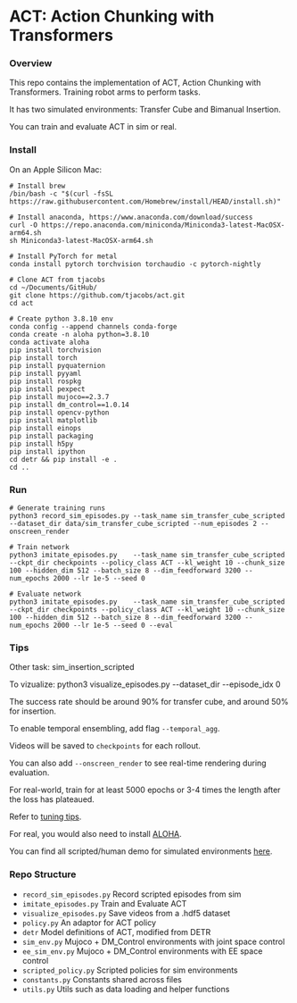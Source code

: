 # ACT: Action Chunking with Transformers

### Overview
This repo contains the implementation of ACT, Action Chunking with Transformers.
Training robot arms to perform tasks.

It has two simulated environments: Transfer Cube and Bimanual Insertion.

You can train and evaluate ACT in sim or real.

### Install

On an Apple Silicon Mac:

    # Install brew
    /bin/bash -c "$(curl -fsSL https://raw.githubusercontent.com/Homebrew/install/HEAD/install.sh)"

    # Install anaconda, https://www.anaconda.com/download/success
    curl -O https://repo.anaconda.com/miniconda/Miniconda3-latest-MacOSX-arm64.sh
    sh Miniconda3-latest-MacOSX-arm64.sh

    # Install PyTorch for metal
    conda install pytorch torchvision torchaudio -c pytorch-nightly

    # Clone ACT from tjacobs
    cd ~/Documents/GitHub/
    git clone https://github.com/tjacobs/act.git
    cd act

    # Create python 3.8.10 env
    conda config --append channels conda-forge
    conda create -n aloha python=3.8.10
    conda activate aloha
    pip install torchvision
    pip install torch
    pip install pyquaternion
    pip install pyyaml
    pip install rospkg
    pip install pexpect
    pip install mujoco==2.3.7
    pip install dm_control==1.0.14
    pip install opencv-python
    pip install matplotlib
    pip install einops
    pip install packaging
    pip install h5py
    pip install ipython
    cd detr && pip install -e .
    cd ..

### Run

    # Generate training runs
    python3 record_sim_episodes.py --task_name sim_transfer_cube_scripted --dataset_dir data/sim_transfer_cube_scripted --num_episodes 2 --onscreen_render 

    # Train network
    python3 imitate_episodes.py    --task_name sim_transfer_cube_scripted --ckpt_dir checkpoints --policy_class ACT --kl_weight 10 --chunk_size 100 --hidden_dim 512 --batch_size 8 --dim_feedforward 3200 --num_epochs 2000 --lr 1e-5 --seed 0

    # Evaluate network
    python3 imitate_episodes.py    --task_name sim_transfer_cube_scripted --ckpt_dir checkpoints --policy_class ACT --kl_weight 10 --chunk_size 100 --hidden_dim 512 --batch_size 8 --dim_feedforward 3200 --num_epochs 2000 --lr 1e-5 --seed 0 --eval

### Tips

Other task: sim_insertion_scripted

To vizualize:
    python3 visualize_episodes.py --dataset_dir <data save dir> --episode_idx 0

The success rate should be around 90% for transfer cube, and around 50% for insertion.

To enable temporal ensembling, add flag ``--temporal_agg``.

Videos will be saved to ``checkpoints`` for each rollout.

You can also add ``--onscreen_render`` to see real-time rendering during evaluation.

For real-world, train for at least 5000 epochs or 3-4 times the length after the loss has plateaued.

Refer to [tuning tips](https://docs.google.com/document/d/1FVIZfoALXg_ZkYKaYVh-qOlaXveq5CtvJHXkY25eYhs/edit?usp=sharing).

For real, you would also need to install [ALOHA](https://github.com/tonyzhaozh/aloha).

You can find all scripted/human demo for simulated environments [here](https://drive.google.com/drive/folders/1gPR03v05S1xiInoVJn7G7VJ9pDCnxq9O?usp=share_link).

### Repo Structure
- ``record_sim_episodes.py`` Record scripted episodes from sim
- ``imitate_episodes.py`` Train and Evaluate ACT
- ``visualize_episodes.py`` Save videos from a .hdf5 dataset
- ``policy.py`` An adaptor for ACT policy
- ``detr`` Model definitions of ACT, modified from DETR
- ``sim_env.py`` Mujoco + DM_Control environments with joint space control
- ``ee_sim_env.py`` Mujoco + DM_Control environments with EE space control
- ``scripted_policy.py`` Scripted policies for sim environments
- ``constants.py`` Constants shared across files
- ``utils.py`` Utils such as data loading and helper functions


